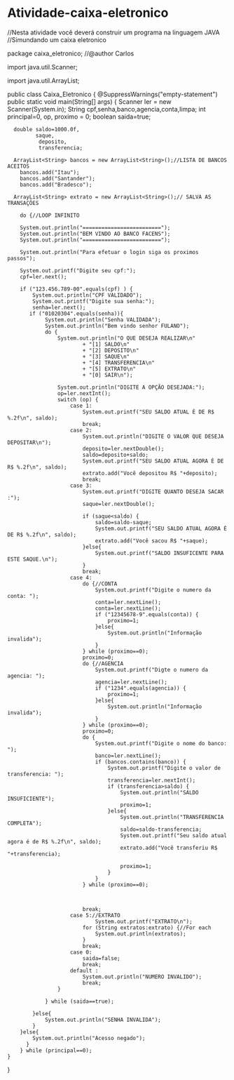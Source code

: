 # Atividade-caixa-eletronico
//Nesta atividade você deverá construir um programa na linguagem JAVA
//Simundando um caixa eletronico






package caixa_eletronico;
//@author Carlos

import java.util.Scanner;

import java.util.ArrayList;

public class Caixa_Eletronico {
    @SuppressWarnings("empty-statement")
    public static void main(String[] args) {
     Scanner ler = new Scanner(System.in);
       String cpf,senha,banco,agencia,conta,limpa;
       int
         principal=0,
         op,
         proximo = 0;
       boolean saida=true;
         
      double saldo=1000.0f,
             saque,
              deposito,
              transferencia;
      
      ArrayList<String> bancos = new ArrayList<String>();//LISTA DE BANCOS ACEITOS
        bancos.add("Itau");
        bancos.add("Santander");
        bancos.add("Bradesco");
        
      ArrayList<String> extrato = new ArrayList<String>();// SALVA AS TRANSAÇÕES
        
        do {//LOOP INFINITO
        
        System.out.println("=========================");
        System.out.println("BEM VINDO AO BANCO FACENS");
        System.out.println("=========================");
        
        System.out.println("Para efetuar o login siga os proximos passos");
        
        System.out.printf("Digite seu cpf:");
        cpf=ler.next();
          
        if ("123.456.789-00".equals(cpf) ) {
            System.out.println("CPF VALIDADO");
            System.out.printf("Digite sua senha:");
            senha=ler.next();
           if ("01020304".equals(senha)){
                System.out.println("Senha VALIDADA");
                System.out.println("Bem vindo senhor FULANO");
                do { 
                    System.out.println("O QUE DESEJA REALIZAR\n"
                            + "[1] SALDO\n"
                            + "[2] DEPOSITO\n"
                            + "[3] SAQUE\n"
                            + "[4] TRANSFERENCIA\n"
                            + "[5] EXTRATO\n"
                            + "[0] SAIR\n");

                    System.out.println("DIGITE A OPÇÃO DESEJADA:");
                    op=ler.nextInt();
                    switch (op) {
                        case 1:
                            System.out.printf("SEU SALDO ATUAL È DE R$ %.2f\n", saldo);
                            break;
                        case 2:
                            System.out.println("DIGITE O VALOR QUE DESEJA DEPOSITAR\n");
                            deposito=ler.nextDouble();
                            saldo=deposito+saldo;
                            System.out.printf("SEU SALDO ATUAL AGORA È DE R$ %.2f\n", saldo);
                            extrato.add("Você depositou R$ "+deposito);
                            break;
                        case 3:
                            System.out.printf("DIGITE QUANTO DESEJA SACAR :");
                            saque=ler.nextDouble();
                            
                            if (saque<saldo) {
                                saldo=saldo-saque;
                                System.out.printf("SEU SALDO ATUAL AGORA È DE R$ %.2f\n", saldo);
                                extrato.add("Você sacou R$ "+saque);
                            }else{
                                System.out.printf("SALDO INSUFICENTE PARA ESTE SAQUE.\n");
                            }
                            break;
                        case 4:
                            do {//CONTA
                                System.out.printf("Digite o numero da conta: ");
                                conta=ler.nextLine();
                                conta=ler.nextLine();
                                if ("12345678-9".equals(conta)) {
                                    proximo=1;
                                }else{
                                    System.out.println("Informação invalida");
                                }
                            } while (proximo==0);
                            proximo=0;
                            do {//AGENCIA
                                System.out.printf("Digte o numero da agencia: ");
                                agencia=ler.nextLine();
                                if ("1234".equals(agencia)) {
                                    proximo=1;
                                }else{
                                    System.out.println("Informação invalida");
                                }
                            } while (proximo==0);
                            proximo=0;
                            do {
                                System.out.printf("Digite o nome do banco: ");
                                banco=ler.nextLine();
                                if (bancos.contains(banco)) {
                                    System.out.printf("Digite o valor de transferencia: ");
                                    transferencia=ler.nextInt();
                                    if (transferencia>saldo) {
                                        System.out.println("SALDO INSUFICIENTE");
                                        proximo=1;
                                    }else{
                                        System.out.println("TRANSFERENCIA COMPLETA");
                                        saldo=saldo-transferencia;
                                        System.out.printf("Seu saldo atual agora é de R$ %.2f\n", saldo);
                                        extrato.add("Você transferiu R$ "+transferencia);
                                        
                                        proximo=1;
                                    }
                                }
                            } while (proximo==0);
                            
                            

                            break;
                        case 5://EXTRATO
                                System.out.printf("EXTRATO\n");
                            for (String extratos:extrato) {//For each
                                System.out.println(extratos);
                            }
                            break;
                        case 0:
                            saida=false;
                            break;
                        default :
                            System.out.println("NUMERO INVALIDO");
                            break;
                    }
                    
                } while (saida==true);
                
            }else{
                System.out.println("SENHA INVALIDA");
            }
        }else{
            System.out.println("Acesso negado");
          }
        } while (principal==0);
    }
    
}
